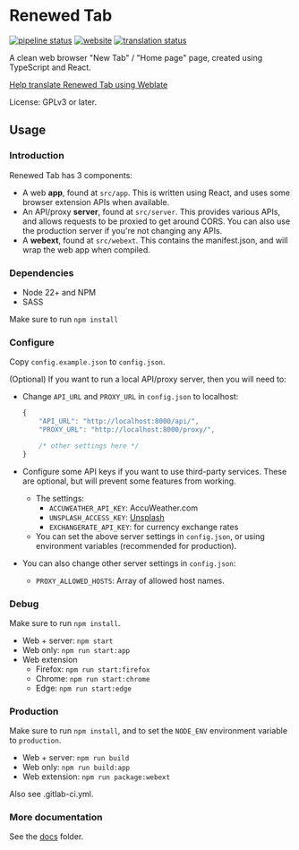 # Renewed Tab

[![pipeline status](https://gitlab.com/renewedtab/renewedtab/badges/master/pipeline.svg)](https://gitlab.com/renewedtab/renewedtab/-/commits/master) [![website](https://img.shields.io/badge/Try_It-Online-blue)](https://web.renewedtab.com/) <a href="https://hosted.weblate.org/engage/renewed-tab/">
[![translation status](https://hosted.weblate.org/widget/renewed-tab/svg-badge.svg)](https://renewedtab.com/blog/2023/04/02/translating-renewed-tab/)

A clean web browser "New Tab" / "Home page" page, created using TypeScript and React.

[Help translate Renewed Tab using Weblate](https://renewedtab.com/blog/2023/04/02/translating-renewed-tab/)

License: GPLv3 or later.

## Usage

### Introduction

Renewed Tab has 3 components:

* A web **app**, found at `src/app`. This is written using React, and
  uses some browser extension APIs when available.
* An API/proxy **server**, found at `src/server`.
  This provides various APIs, and allows requests to be proxied to get
  around CORS. You can also use the production server if you're not changing
  any APIs.
* A **webext**, found at `src/webext`. This contains the manifest.json,
  and will wrap the web app when compiled.

### Dependencies

* Node 22+ and NPM
* SASS

Make sure to run `npm install`

### Configure

Copy `config.example.json` to `config.json`.

(Optional) If you want to run a local API/proxy server, then you will need to:

* Change `API_URL` and `PROXY_URL` in `config.json` to localhost:


	```js
	{
		"API_URL": "http://localhost:8000/api/",
		"PROXY_URL": "http://localhost:8000/proxy/",

		/* other settings here */
	}
	```

* Configure some API keys if you want to use third-party services.
  These are optional, but will prevent some features from working.
	* The settings:
		* `ACCUWEATHER_API_KEY`: AccuWeather.com
		* `UNSPLASH_ACCESS_KEY`: [Unsplash](https://unsplash.com/oauth/applications)
		* `EXCHANGERATE_API_KEY`: for currency exchange rates
	* You can set the above server settings in `config.json`, or using
	  environment variables (recommended for production).

* You can also change other server settings in `config.json`:
	* `PROXY_ALLOWED_HOSTS`: Array of allowed host names.

### Debug

Make sure to run `npm install`.

* Web + server: `npm start`
* Web only: `npm run start:app`
* Web extension
	* Firefox: `npm run start:firefox`
	* Chrome: `npm run start:chrome`
	* Edge: `npm run start:edge`

### Production

Make sure to run `npm install`, and to set the `NODE_ENV` environment
variable to `production`.

* Web + server: `npm run build`
* Web only: `npm run build:app`
* Web extension: `npm run package:webext`

Also see .gitlab-ci.yml.

### More documentation

See the [docs](docs) folder.
